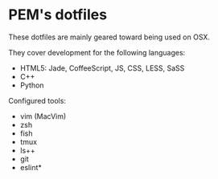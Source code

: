 PEM's dotfiles
==============
These dotfiles are mainly geared toward being used on OSX.

They cover development for the following languages:

* HTML5: Jade, CoffeeScript, JS, CSS, LESS, SaSS
* C++
* Python

Configured tools:

* vim (MacVim)
* zsh
* fish
* tmux
* ls++
* git
* eslint*
